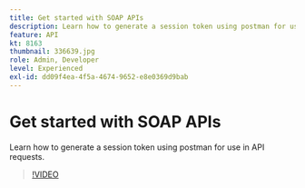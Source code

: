 ```yaml
---
title: Get started with SOAP APIs
description: Learn how to generate a session token using postman for use in API requests
feature: API
kt: 8163
thumbnail: 336639.jpg
role: Admin, Developer
level: Experienced
exl-id: dd09f4ea-4f5a-4674-9652-e8e0369d9bab
---
```

# Get started with SOAP APIs

Learn how to generate a session token using postman for use in API requests.

>[!VIDEO](https://video.tv.adobe.com/v/336639?quality=12)
